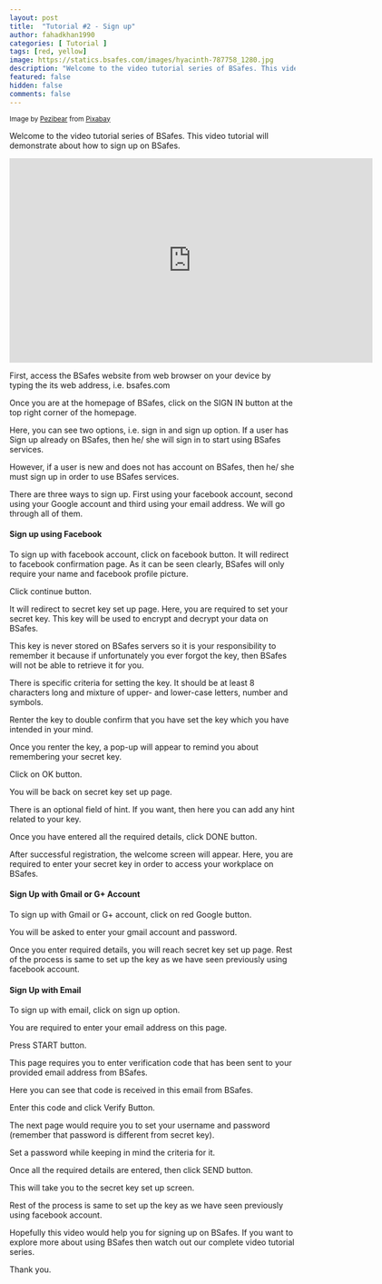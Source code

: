 ```yaml
---
layout: post
title:  "Tutorial #2 - Sign up"
author: fahadkhan1990 
categories: [ Tutorial ]
tags: [red, yellow]
image: https://statics.bsafes.com/images/hyacinth-787758_1280.jpg 
description: "Welcome to the video tutorial series of BSafes. This video tutorial will demonstrate about how to sign up on BSafes. "
featured: false 
hidden: false 
comments: false
---
```

<sup>Image by <a href="https://pixabay.com/users/pezibear-526143/">Pezibear</a> from <a href="https://pixabay.com/photos/hyacinth-flower-fragrant-flower-787758/">Pixabay</a></sup>

Welcome to the video tutorial series of BSafes. This video tutorial will demonstrate about how to sign up on BSafes. 

<iframe width="640" height="360" src="https://www.youtube.com/embed/s6ptqpjFd9U" frameborder="0" allow="accelerometer; autoplay; encrypted-media; gyroscope; picture-in-picture" allowfullscreen></iframe>

First, access the BSafes website from web browser on your device by typing the its web address, i.e. bsafes.com

Once you are at the homepage of BSafes, click on the SIGN IN button at the top right corner of the homepage.   

Here, you can see two options, i.e. sign in and sign up option. If a user has Sign up already on BSafes, then he/ she will sign in to start using BSafes services.

However, if a user is new and does not has account on BSafes, then he/ she must sign up in order to use BSafes services.

There are three ways to sign up. First using your facebook account, second using your Google account and third using your email address. We will go through all of them.

#### Sign up using Facebook

To sign up with facebook account, click on facebook button. It will redirect to facebook confirmation page. As it can be seen clearly, BSafes will only require your name and facebook profile picture. 

Click continue button.

It will redirect to secret key set up page. Here, you are required to set your secret key. This key will be used to encrypt and decrypt your data on BSafes. 

This key is never stored on BSafes servers so it is your responsibility to remember it because if unfortunately you ever forgot the key, then BSafes will not be able to retrieve it for you.

There is specific criteria for setting the key. It should be at least 8 characters long and mixture of upper- and lower-case letters, number and symbols.

Renter the key to double confirm that you have set the key which you have intended in your mind.

Once you renter the key, a pop-up will appear to remind you about remembering your secret key. 

Click on OK button.

You will be back on secret key set up page. 

There is an optional field of hint. If you want, then here you can add any hint related to your key.

Once you have entered all the required details, click DONE button.

After successful registration, the welcome screen will appear. Here, you are required to enter your secret key in order to access your workplace on BSafes.

#### Sign Up with Gmail or G+ Account

To sign up with Gmail or G+ account, click on red Google button. 

You will be asked to enter your gmail account and password. 

Once you enter required details, you will reach secret key set up page. Rest of the process is same to set up the key as we have seen previously using facebook account.

#### Sign Up with Email

To sign up with email, click on sign up option.

You are required to enter your email address on this page.

Press START button.

This page requires you to enter verification code that has been sent to your provided email address from BSafes.

Here you can see that code is received in this email from BSafes.

Enter this code and click Verify Button.

The next page would require you to set your username and password (remember that password is different from secret key).

Set a password while keeping in mind the criteria for it.

Once all the required details are entered, then click SEND button.

This will take you to the secret key set up screen.

Rest of the process is same to set up the key as we have seen previously using facebook account.

Hopefully this video would help you for signing up on BSafes. If you want to explore more about using BSafes then watch out our complete video tutorial series.

Thank you.


